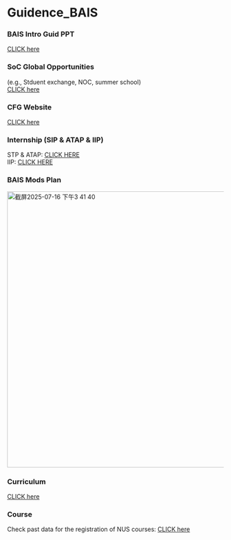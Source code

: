 # Guidence_BAIS

### BAIS Intro Guid PPT
[CLICK here](https://www.comp.nus.edu.sg/wp-content/uploads/2025/07/UGBriefing-2025-BAISBZA-Final-DISA.pdf)

### SoC Global Opportunities
(e.g., Stduent exchange, NOC, summer school)  
[CLICK here](https://www.comp.nus.edu.sg/programmes/ug/beyond/global/)

### CFG Website
[CLICK here](https://nus.edu.sg/cfg/students)

### Internship (SIP & ATAP & IIP)
STP & ATAP: [CLICK HERE](https://nus.edu.sg/cfg/students)  
IIP: [CLICK HERE](https://nus.edu.sg/cfg/students)

### BAIS Mods Plan  
<img width="1139" height="642" alt="截屏2025-07-16 下午3 41 40" src="https://github.com/user-attachments/assets/8fae2d95-fbd3-4e0c-8ca1-89e293ea6030" />

### Curriculum
[CLICK here](https://www.comp.nus.edu.sg/programmes/ug/bais/curr/)

### Course
Check past data for the registration of NUS courses:
[CLICK here](https://courserekt.vercel.app/)
